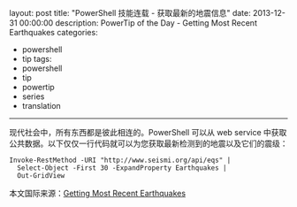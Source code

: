 layout: post
title: "PowerShell 技能连载 - 获取最新的地震信息"
date: 2013-12-31 00:00:00
description: PowerTip of the Day - Getting Most Recent Earthquakes
categories:
- powershell
- tip
tags:
- powershell
- tip
- powertip
- series
- translation
---
现代社会中，所有东西都是彼此相连的。PowerShell 可以从 web service 中获取公共数据。以下仅仅一行代码就可以为您获取最新检测到的地震以及它们的震级：

	Invoke-RestMethod -URI "http://www.seismi.org/api/eqs" |
	  Select-Object -First 30 -ExpandProperty Earthquakes |
	  Out-GridView

<!--more-->
本文国际来源：[Getting Most Recent Earthquakes](http://community.idera.com/powershell/powertips/b/tips/posts/getting-most-recent-earthquakes)
